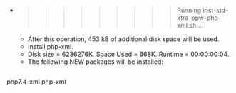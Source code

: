 * >>>>>>>>> Running inst-std-xtra-opw-php-xml.sh ...
  * After this operation, 453 kB of additional disk space will be used.
  * Install php-xml.
  * Disk size = 6236276K. Space Used = 668K. Runtime = 00:00:00:04.
  * The following NEW packages will be installed:
  ```bash
php7.4-xml php-xml
  ```

